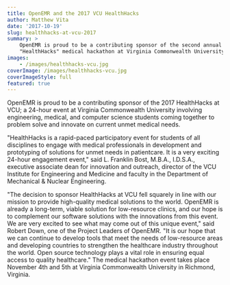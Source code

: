 ```yaml
---
title: OpenEMR and the 2017 VCU HealthHacks
author: Matthew Vita
date: '2017-10-19'
slug: healthhacks-at-vcu-2017
summary: >
    OpenEMR is proud to be a contributing sponsor of the second annual 
    "HealthHacks" medical hackathon at Virginia Commonwealth University.
images:
    - /images/healthhacks-vcu.jpg
coverImage: /images/healthhacks-vcu.jpg
coverImageStyle: full
featured: true
---
```


OpenEMR is proud to be a contributing sponsor of the 2017 HealthHacks at VCU; a
24-hour event at Virginia Commonwealth University involving engineering, 
medical, and computer science students coming together to problem solve and 
innovate on current unmet medical needs.

"HealthHacks is a rapid-paced participatory event for students of all 
disciplines to engage with medical professionals in development and prototyping
of solutions for unmet needs in patientcare. It is a very exciting 24-hour 
engagement event," said L. Franklin Bost, M.B.A., I.D.S.A., executive associate
dean for innovation and outreach, director of the VCU Institute for Engineering
and Medicine and faculty in the Department of Mechanical & Nuclear Engineering.

"The decision to sponsor HealthHacks at VCU fell squarely in line with our
mission to provide high-quality medical solutions to the world. OpenEMR is
already a long-term, viable solution for low-resource clinics, and our hope is
to complement our software solutions with the innovations from this event. We
are very excited to see what may come out of this unique event," said Robert
Down, one of the Project Leaders of OpenEMR. "It is our hope that we can
continue to develop tools that meet the needs of low-resource areas and
developing countries to strengthen the healthcare industry throughout the world.
Open source technology plays a vital role in ensuring equal access to quality
healthcare." The medical hackathon event takes place November 4th and 5th at
Virginia Commonwealth University in Richmond, Virginia.
